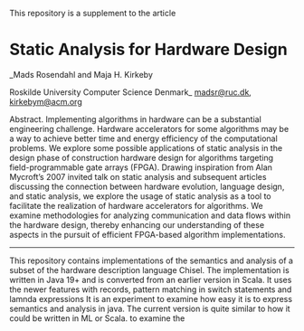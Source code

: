 This repository is a supplement to the article

# **Static Analysis for Hardware Design**

_Mads Rosendahl and Maja H. Kirkeby

Roskilde University
Computer Science
Denmark_
madsr@ruc.dk, kirkebym@acm.org

Abstract. Implementing algorithms in hardware can be a substantial
engineering challenge. Hardware accelerators for some algorithms may be
a way to achieve better time and energy efficiency of the computational
problems. We explore some possible applications of static analysis in the
design phase of construction hardware design for algorithms targeting
field-programmable gate arrays (FPGA).
Drawing inspiration from Alan Mycroft’s 2007 invited talk on static analysis
and subsequent articles discussing the connection between hardware
evolution, language design, and static analysis, we explore the usage of
static analysis as a tool to facilitate the realization of hardware accelerators
for algorithms. We examine methodologies for analyzing communication
and data flows within the hardware design, thereby enhancing
our understanding of these aspects in the pursuit of efficient FPGA-based
algorithm implementations.

-----------------

This repository contains implementations of the semantics and analysis of a subset of the hardware description language Chisel.
The implementation is written in Java 19+ and is converted from an earlier version in Scala.
It uses the newer features with records, pattern matching in switch statements and lamnda expressions
It is an experiment to examine how easy it is to express semantics and analysis in java.
The current version is quite similar to how it could be written in ML or Scala.
to examine the 
